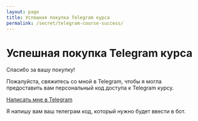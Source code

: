 ```yaml
---
layout: page
title: Успешная покупка Telegram курса
permalink: /secret/telegram-course-success/
---
```


# Успешная покупка Telegram курса

Спасибо за вашу покупку!

Пожалуйста, свяжитесь со мной в Telegram, чтобы я могла предоставить вам персональный код доступа к Telegram курсу. 

<a href="https://t.me/toyechkina" class="cta-button">Написать мне в Telegram</a>

Я напишу вам ваш телеграм код, который нужно будет ввести в бот.